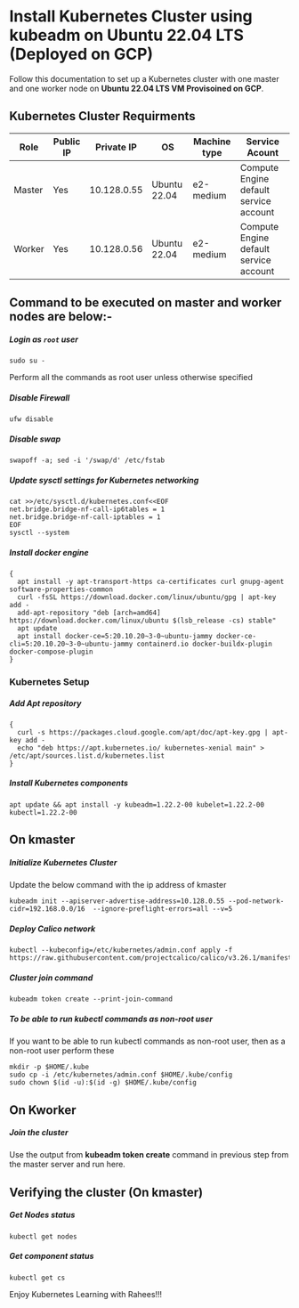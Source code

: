 # Install Kubernetes Cluster using kubeadm on Ubuntu 22.04 LTS (Deployed on GCP)
Follow this documentation to set up a Kubernetes cluster with one master and one worker node on __Ubuntu 22.04 LTS VM Provisoined on GCP__.

## Kubernetes Cluster Requirments
|Role|Public IP |Private IP|OS|Machine type|Service Acount|
|----|----|----|----|----|----|
|Master|Yes|10.128.0.55|Ubuntu 22.04|e2-medium|Compute Engine default service account|
|Worker|Yes|10.128.0.56|Ubuntu 22.04|e2-medium|Compute Engine default service account|

## Command to be executed on master and worker nodes are below:-
##### Login as `root` user
```
sudo su -
```
Perform all the commands as root user unless otherwise specified
##### Disable Firewall
```
ufw disable
```
##### Disable swap
```
swapoff -a; sed -i '/swap/d' /etc/fstab
```
##### Update sysctl settings for Kubernetes networking
```
cat >>/etc/sysctl.d/kubernetes.conf<<EOF
net.bridge.bridge-nf-call-ip6tables = 1
net.bridge.bridge-nf-call-iptables = 1
EOF
sysctl --system
```
##### Install docker engine 
```
{
  apt install -y apt-transport-https ca-certificates curl gnupg-agent software-properties-common
  curl -fsSL https://download.docker.com/linux/ubuntu/gpg | apt-key add -
  add-apt-repository "deb [arch=amd64] https://download.docker.com/linux/ubuntu $(lsb_release -cs) stable"
  apt update
  apt install docker-ce=5:20.10.20~3-0~ubuntu-jammy docker-ce-cli=5:20.10.20~3-0~ubuntu-jammy containerd.io docker-buildx-plugin docker-compose-plugin
}
```
### Kubernetes Setup
##### Add Apt repository
```
{
  curl -s https://packages.cloud.google.com/apt/doc/apt-key.gpg | apt-key add -
  echo "deb https://apt.kubernetes.io/ kubernetes-xenial main" > /etc/apt/sources.list.d/kubernetes.list
}
```
##### Install Kubernetes components
```
apt update && apt install -y kubeadm=1.22.2-00 kubelet=1.22.2-00 kubectl=1.22.2-00
```

## On kmaster
##### Initialize Kubernetes Cluster
Update the below command with the ip address of kmaster
```
kubeadm init --apiserver-advertise-address=10.128.0.55 --pod-network-cidr=192.168.0.0/16  --ignore-preflight-errors=all --v=5
```
##### Deploy Calico network
```
kubectl --kubeconfig=/etc/kubernetes/admin.conf apply -f https://raw.githubusercontent.com/projectcalico/calico/v3.26.1/manifests/calico.yaml
```

##### Cluster join command
```
kubeadm token create --print-join-command
```

##### To be able to run kubectl commands as non-root user
If you want to be able to run kubectl commands as non-root user, then as a non-root user perform these
```
mkdir -p $HOME/.kube
sudo cp -i /etc/kubernetes/admin.conf $HOME/.kube/config
sudo chown $(id -u):$(id -g) $HOME/.kube/config
```

## On Kworker
##### Join the cluster
Use the output from __kubeadm token create__ command in previous step from the master server and run here.

## Verifying the cluster (On kmaster)
##### Get Nodes status
```
kubectl get nodes
```
##### Get component status
```
kubectl get cs
```
Enjoy Kubernetes Learning with Rahees!!!
